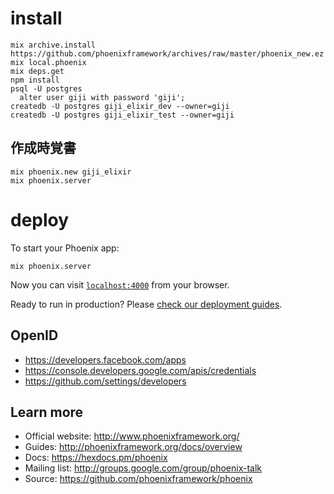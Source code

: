 # install

```
mix archive.install https://github.com/phoenixframework/archives/raw/master/phoenix_new.ez
mix local.phoenix
mix deps.get
npm install
psql -U postgres
  alter user giji with password 'giji';
createdb -U postgres giji_elixir_dev --owner=giji
createdb -U postgres giji_elixir_test --owner=giji
```

## 作成時覚書
```
mix phoenix.new giji_elixir
mix phoenix.server
```

# deploy

To start your Phoenix app:

```
mix phoenix.server
```

Now you can visit [`localhost:4000`](http://localhost:4000) from your browser.

Ready to run in production? Please [check our deployment guides](http://www.phoenixframework.org/docs/deployment).

## OpenID

* https://developers.facebook.com/apps
* https://console.developers.google.com/apis/credentials
* https://github.com/settings/developers

## Learn more

  * Official website: http://www.phoenixframework.org/
  * Guides: http://phoenixframework.org/docs/overview
  * Docs: https://hexdocs.pm/phoenix
  * Mailing list: http://groups.google.com/group/phoenix-talk
  * Source: https://github.com/phoenixframework/phoenix
